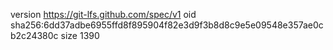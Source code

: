 version https://git-lfs.github.com/spec/v1
oid sha256:6dd37adbe6955ffd8f895904f82e3d9f3b8d8c9e5e09548e357ae0cb2c24380c
size 1390
